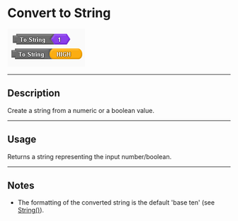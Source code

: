 # Convert to String

![](images/convert_to_string.PNG)

----
## Description
Create a string from a numeric or a boolean value.

----
## Usage
Returns a string representing the input number/boolean. 

----
## Notes
* The formatting of the converted string is the default 'base ten' (see [String()](https://www.arduino.cc/reference/en/language/variables/data-types/stringobject/)).